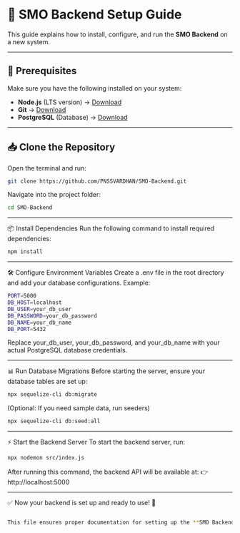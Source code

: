 # 🚀 SMO Backend Setup Guide  

This guide explains how to install, configure, and run the **SMO Backend** on a new system.  

---

## 📌 Prerequisites  
Make sure you have the following installed on your system:  
- **Node.js** (LTS version) → [Download](https://nodejs.org/)  
- **Git** → [Download](https://git-scm.com/)  
- **PostgreSQL** (Database) → [Download](https://www.postgresql.org/)  

---

## 📥 Clone the Repository  
Open the terminal and run:  

```sh
git clone https://github.com/PNSSVARDHAN/SMO-Backend.git

```
Navigate into the project folder:

```sh
cd SMO-Backend
```
---

📦 Install Dependencies
Run the following command to install required dependencies:
```sh
npm install
```
---
🛠️ Configure Environment Variables
Create a .env file in the root directory and add your database configurations. Example:
```sh
PORT=5000
DB_HOST=localhost
DB_USER=your_db_user
DB_PASSWORD=your_db_password
DB_NAME=your_db_name
DB_PORT=5432
```
Replace your_db_user, your_db_password, and your_db_name with your actual PostgreSQL database credentials.

---

📊 Run Database Migrations
Before starting the server, ensure your database tables are set up:
```sh
npx sequelize-cli db:migrate
```
(Optional: If you need sample data, run seeders)
```sh
npx sequelize-cli db:seed:all
```
---
⚡ Start the Backend Server
To start the backend server, run:
```sh
npx nodemon src/index.js
```
After running this command, the backend API will be available at:
👉 http://localhost:5000

---
✅ Now your backend is set up and ready to use! 🚀
```sh

This file ensures proper documentation for setting up the **SMO Backend** on any system. 🚀
```
